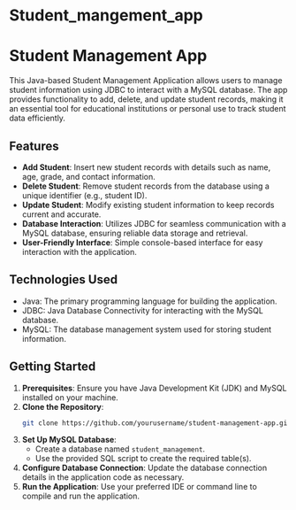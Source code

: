 # Student_mangement_app
# Student Management App

This Java-based Student Management Application allows users to manage student information using JDBC to interact with a MySQL database. The app provides functionality to add, delete, and update student records, making it an essential tool for educational institutions or personal use to track student data efficiently.

## Features

- **Add Student**: Insert new student records with details such as name, age, grade, and contact information.
- **Delete Student**: Remove student records from the database using a unique identifier (e.g., student ID).
- **Update Student**: Modify existing student information to keep records current and accurate.
- **Database Interaction**: Utilizes JDBC for seamless communication with a MySQL database, ensuring reliable data storage and retrieval.
- **User-Friendly Interface**: Simple console-based interface for easy interaction with the application.

## Technologies Used

- Java: The primary programming language for building the application.
- JDBC: Java Database Connectivity for interacting with the MySQL database.
- MySQL: The database management system used for storing student information.

## Getting Started

1. **Prerequisites**: Ensure you have Java Development Kit (JDK) and MySQL installed on your machine.
2. **Clone the Repository**: 
   ```bash
   git clone https://github.com/yourusername/student-management-app.git
   ```
3. **Set Up MySQL Database**:
   - Create a database named `student_management`.
   - Use the provided SQL script to create the required table(s).
4. **Configure Database Connection**: Update the database connection details in the application code as necessary.
5. **Run the Application**: Use your preferred IDE or command line to compile and run the application.
